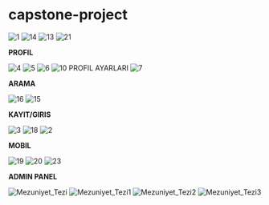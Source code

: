 # capstone-project
![1](https://user-images.githubusercontent.com/58143573/141209925-a31fd239-b9a6-4964-a4f9-b35452c297c2.png)
![14](https://user-images.githubusercontent.com/58143573/141209958-e5572f06-48bf-433c-b537-aa3baad02a9c.png)
![13](https://user-images.githubusercontent.com/58143573/141209994-96204f38-ebed-4092-b29b-5be70321c9c6.png)
![21](https://user-images.githubusercontent.com/58143573/141210210-72aeb6ff-972e-43c7-a790-c7c739478c69.png)

**PROFIL**

![4](https://user-images.githubusercontent.com/58143573/141210081-aa3e9640-1691-4dc0-a401-1a24c70b0c46.png)
![5](https://user-images.githubusercontent.com/58143573/141210101-9c9e65c8-e7ee-481a-8b94-f1a550857c53.png)
![6](https://user-images.githubusercontent.com/58143573/141210137-4530df06-ec41-4792-98be-64754c74e003.png)
![10](https://user-images.githubusercontent.com/58143573/141210170-e0c7023b-ac5e-4ae8-bd80-dd81e5a0e58c.png)
PROFIL AYARLARI
![7](https://user-images.githubusercontent.com/58143573/141210346-c80c0d42-4f6c-466e-ba56-5826c0276e10.png)

**ARAMA**

![16](https://user-images.githubusercontent.com/58143573/141210443-a8b26cae-0e40-458b-9e0f-f47f5a2e03b6.png)
![15](https://user-images.githubusercontent.com/58143573/141210475-08f68cfe-34d1-4cee-8acc-736a3a5069a2.png)

**KAYIT/GIRIS**

![3](https://user-images.githubusercontent.com/58143573/141210604-353c584b-74a2-40fa-80be-7b7079dcb692.png)
![18](https://user-images.githubusercontent.com/58143573/141210608-99cc7281-129a-4322-8236-801edc41cee1.png)
![2](https://user-images.githubusercontent.com/58143573/141210612-f19c484c-9717-45f3-901e-7f011c2a13c4.png)

**MOBIL**

![19](https://user-images.githubusercontent.com/58143573/141210530-890543fa-c361-4666-8846-e41a37932493.png)
![20](https://user-images.githubusercontent.com/58143573/141210552-d227209d-1d16-420d-8e9d-ae05dcd4272d.png)
![23](https://user-images.githubusercontent.com/58143573/141210561-0297a5ab-ba98-48f7-8054-cee794a03985.png)

**ADMIN PANEL**

![Mezuniyet_Tezi](https://user-images.githubusercontent.com/58143573/141210642-99e01255-0916-4347-a9d0-bc63ab4b58b3.jpg)
![Mezuniyet_Tezi1](https://user-images.githubusercontent.com/58143573/141210644-52f7bc6c-99b8-4738-864c-c8dcbcfcd1e1.jpg)
![Mezuniyet_Tezi2](https://user-images.githubusercontent.com/58143573/141210645-980b3b72-0a84-45a2-b7d8-609e6a2ecdb4.jpg)
![Mezuniyet_Tezi3](https://user-images.githubusercontent.com/58143573/141210650-93199056-dbf0-44f5-8920-45d02b3aabd2.jpg)

